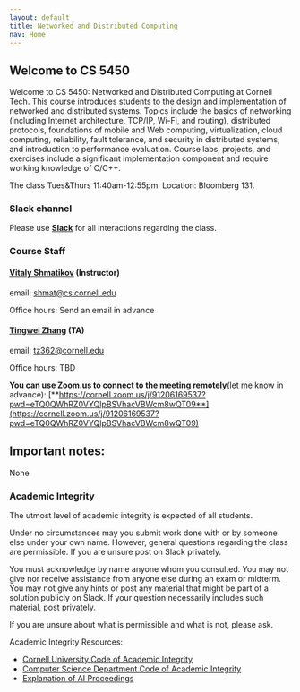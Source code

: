 ```yaml
---
layout: default
title: Networked and Distributed Computing
nav: Home
---
```


## Welcome to CS 5450

Welcome to CS 5450: Networked and Distributed Computing at Cornell Tech. This course introduces students to the design and implementation of networked and distributed systems.  Topics include the basics of networking (including Internet architecture, TCP/IP, Wi-Fi, and routing), distributed protocols, foundations of mobile and Web computing, virtualization, cloud computing, reliability, fault tolerance, and security in distributed systems, and introduction to performance evaluation.  Course labs, projects, and exercises include a significant implementation component and require working knowledge of C/C++.

The class Tues&Thurs 11:40am-12:55pm. Location: Bloomberg 131.

### Slack channel

Please use [**Slack**]({{site.data.main.slack}}) for all interactions regarding the class.

###  Course Staff

#### [**Vitaly Shmatikov**](http://www.cs.cornell.edu/~shmat/) (Instructor)  
email: shmat@cs.cornell.edu

Office hours:  Send an email in advance

#### [**Tingwei Zhang**](https://ztingwei.com/) (TA)
email: tz362@cornell.edu

Office hours: TBD

<!-- #### [**Eugene Bagdasaryan**](https://ebagdasa.github.io) (half-TA)
email: eugene@cs.cornell.edu -->

<!-- Office hours: Tuesdays 3-4pm, Bloomberg 367 -->

**You can use Zoom.us to connect to the meeting remotely**(let me know in advance): [**https://cornell.zoom.us/j/91206169537?pwd=eTQ0QWhRZ0VYQlpBSVhacVBWcm8wQT09**](https://cornell.zoom.us/j/91206169537?pwd=eTQ0QWhRZ0VYQlpBSVhacVBWcm8wQT09)

## Important notes:

None

### Academic Integrity

The utmost level of academic integrity is expected of all students.

Under no circumstances may you submit work done with or by someone else under your own name. However, general questions regarding the class are permissible. If you are unsure post on Slack privately.

You must acknowledge by name anyone whom you consulted. You may not give nor receive assistance from anyone else during an exam or midterm. You may not give any hints or post any material that might be part of a solution publicly on Slack. If your question necessarily includes such material, post privately.

If you are unsure about what is permissible and what is not, please ask.

Academic Integrity Resources:

* [Cornell University Code of Academic Integrity](http://cuinfo.cornell.edu/aic.cfm)
* [Computer Science Department Code of Academic Integrity](http://www.cs.cornell.edu/undergrad/CSMajor#ai)
* [Explanation of AI Proceedings](http://www.theuniversityfaculty.cornell.edu/AcadInteg/)

